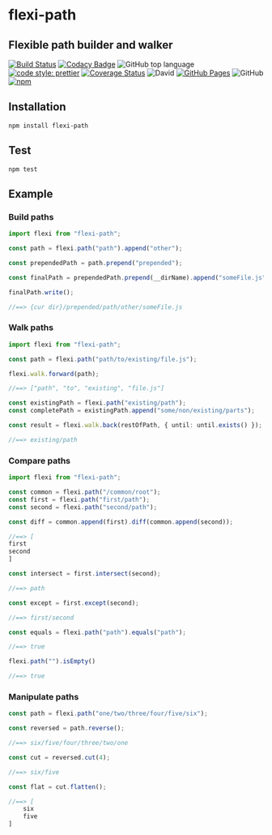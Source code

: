 # flexi-path

## Flexible path builder and walker

[![Build Status](https://travis-ci.com/jaspenlind/flexi-path.svg?branch=master)](https://travis-ci.com/jaspenlind/flexi-path)
[![Codacy Badge](https://api.codacy.com/project/badge/Grade/d53c318f91a54f49822d30d9974c1003)](https://www.codacy.com/manual/jaspenlind/flexi-path?utm_source=github.com&utm_medium=referral&utm_content=jaspenlind/flexi-path&utm_campaign=Badge_Grade)
![GitHub top language](https://img.shields.io/github/languages/top/jaspenlind/flexi-path)
[![code style: prettier](https://img.shields.io/badge/code_style-prettier-ff69b4.svg?style=flat-square)](https://github.com/prettier/prettier)
[![Coverage Status](https://coveralls.io/repos/jaspenlind/flexi-path/badge.svg?branch=master)](https://coveralls.io/r/jaspenlind/flexi-path?branch=master)
![David](https://img.shields.io/david/jaspenlind/flexi-path)
[![GitHub Pages](https://img.shields.io/badge/api-docs-blue)](https://jaspenlind.github.io/flexi-path/)
![GitHub](https://img.shields.io/github/license/jaspenlind/flexi-path)
[![npm](https://img.shields.io/npm/v/flexi-path)](https://www.npmjs.com/package/flexi-path)

## Installation

`npm install flexi-path`

## Test

`npm test`

## Example

### Build paths

```ts
import flexi from "flexi-path";

const path = flexi.path("path").append("other");

const prependedPath = path.prepend("prepended");

const finalPath = prependedPath.prepend(__dirName).append("someFile.js");

finalPath.write();

//==> {cur dir}/prepended/path/other/someFile.js
```

### Walk paths

```ts
import flexi from "flexi-path";

const path = flexi.path("path/to/existing/file.js");

flexi.walk.forward(path);

//==> ["path", "to", "existing", "file.js"]

const existingPath = flexi.path("existing/path");
const completePath = existingPath.append("some/non/existing/parts");

const result = flexi.walk.back(restOfPath, { until: until.exists() });

//==> existing/path
```

### Compare paths

```ts
import flexi from "flexi-path";

const common = flexi.path("/common/root");
const first = flexi.path("first/path");
const second = flexi.path("second/path");

const diff = common.append(first).diff(common.append(second));

//==> [
first
second
]

const intersect = first.intersect(second);

//==> path

const except = first.except(second);

//==> first/second

const equals = flexi.path("path").equals("path");

//==> true

flexi.path("").isEmpty()

//==> true
```

### Manipulate paths

```ts
const path = flexi.path("one/two/three/four/five/six");

const reversed = path.reverse();

//==> six/five/four/three/two/one

const cut = reversed.cut(4);

//==> six/five

const flat = cut.flatten();

//==> [
	six
	five
]
```
